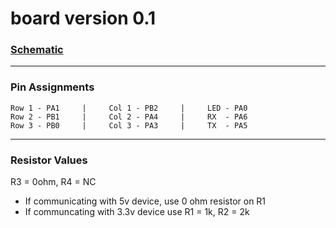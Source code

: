 # board version 0.1

### [Schematic](docs/the-tentacle-v0.1.pdf)

-----

### Pin Assignments

    Row 1 - PA1     |     Col 1 - PB2     |     LED - PA0
    Row 2 - PB1     |     Col 2 - PA4     |     RX  - PA6
    Row 3 - PB0     |     Col 3 - PA3     |     TX  - PA5

-----

### Resistor Values

R3 = 0ohm, R4 = NC
- If communicating with 5v device, use 0 ohm resistor on R1
- If communcating with 3.3v device use R1 = 1k, R2 = 2k